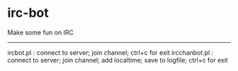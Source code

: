 irc-bot
=====================

Make some fun on IRC

---------------------
ircbot.pl : connect to server; join channel; ctrl+c for exit
ircchanbot.pl : connect to server; join channel; add localtime; save to logfile; ctrl+c for exit
